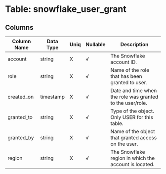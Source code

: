 # Table: snowflake_user_grant

## Columns 

|  Column Name   |  Data Type  | Uniq | Nullable | Description | 
|  ----  | ----  | ----  | ----  | ---- | 
| account | string | X | √ | The Snowflake account ID. | 
| role | string | X | √ | Name of the role that has been granted to user. | 
| created_on | timestamp | X | √ | Date and time when the role was granted to the user/role. | 
| granted_to | string | X | √ | Type of the object. Only USER for this table. | 
| granted_by | string | X | √ | Name of the object that granted access on the user. | 
| region | string | X | √ | The Snowflake region in which the account is located. | 


